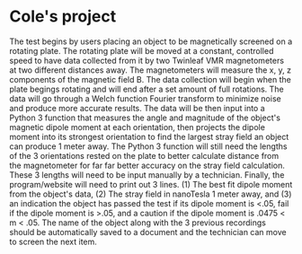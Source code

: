 # Cole's project

The test begins by users placing an object to be magnetically screened on a rotating plate. The rotating plate will be moved at a constant, controlled speed to have data collected from it by two Twinleaf VMR magnetometers at two different distances away. The magnetometers will measure the x, y, z components of the magnetic field B. The data collection will begin when the plate begings rotating and will end after a set amount of full rotations.
The data will go through a Welch function Fourier transform to minimize noise and produce more accurate results. The data will be then input into a Python 3 function that measures the angle and magnitude of the object's magnetic dipole moment at each orientation, then projects the dipole moment into its strongest orientation to find the largest stray field an object can produce 1 meter away. The Python 3 function will still need the lengths of the 3 orientations rested on the plate to better calculate distance from the magnetometer for far far better accuracy on the stray field calculation. These 3 lengths will need to be input manually by a technician. 
Finally, the program/website will need to print out 3 lines. (1) The best fit dipole moment from the object's data, (2) The stray field in nanoTesla 1 meter away, and (3) an indication the object has passed the test if its dipole moment is <.05, fail if the dipole moment is >.05, and a caution if the dipole moment is .0475 < m < .05. The name of the object along with the 3 previous recordings should be automatically saved to a document and the technician can move to screen the next item.
